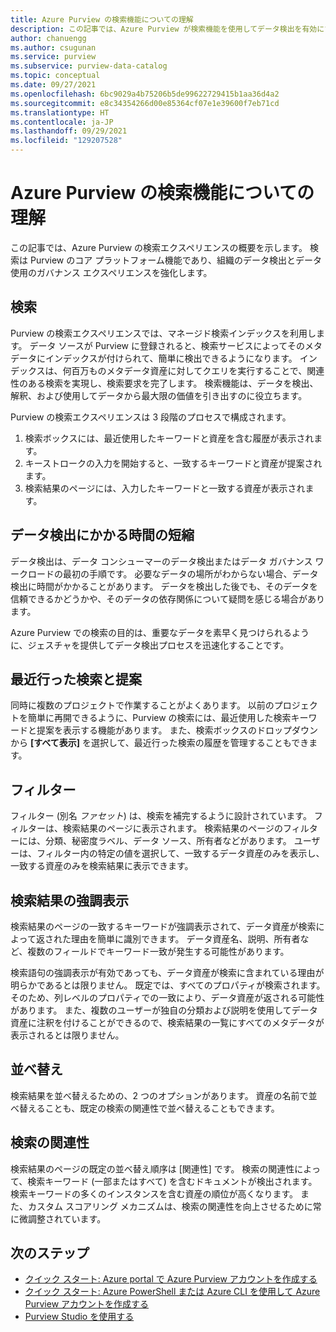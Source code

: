 ```yaml
---
title: Azure Purview の検索機能についての理解
description: この記事では、Azure Purview が検索機能を使用してデータ検出を有効にする方法について説明します。
author: chanuengg
ms.author: csugunan
ms.service: purview
ms.subservice: purview-data-catalog
ms.topic: conceptual
ms.date: 09/27/2021
ms.openlocfilehash: 6bc9029a4b75206b5de99622729415b1aa36d4a2
ms.sourcegitcommit: e8c34354266d00e85364cf07e1e39600f7eb71cd
ms.translationtype: HT
ms.contentlocale: ja-JP
ms.lasthandoff: 09/29/2021
ms.locfileid: "129207528"
---
```

# <a name="understand-search-features-in-azure-purview"></a>Azure Purview の検索機能についての理解

この記事では、Azure Purview の検索エクスペリエンスの概要を示します。 検索は Purview のコア プラットフォーム機能であり、組織のデータ検出とデータ使用のガバナンス エクスペリエンスを強化します。

## <a name="search"></a>検索

Purview の検索エクスペリエンスでは、マネージド検索インデックスを利用します。 データ ソースが Purview に登録されると、検索サービスによってそのメタデータにインデックスが付けられて、簡単に検出できるようになります。 インデックスは、何百万ものメタデータ資産に対してクエリを実行することで、関連性のある検索を実現し、検索要求を完了します。 検索機能は、データを検出、解釈、および使用してデータから最大限の価値を引き出すのに役立ちます。

Purview の検索エクスペリエンスは 3 段階のプロセスで構成されます。

1. 検索ボックスには、最近使用したキーワードと資産を含む履歴が表示されます。
1. キーストロークの入力を開始すると、一致するキーワードと資産が提案されます。 
1. 検索結果のページには、入力したキーワードと一致する資産が表示されます。

## <a name="reduce-the-time-to-discover-data"></a>データ検出にかかる時間の短縮

データ検出は、データ コンシューマーのデータ検出またはデータ ガバナンス ワークロードの最初の手順です。 必要なデータの場所がわからない場合、データ検出に時間がかかることがあります。 データを検出した後でも、そのデータを信頼できるかどうかや、そのデータの依存関係について疑問を感じる場合があります。 

Azure Purview での検索の目的は、重要なデータを素早く見つけられるように、ジェスチャを提供してデータ検出プロセスを迅速化することです。

## <a name="recent-search-and-suggestions"></a>最近行った検索と提案

同時に複数のプロジェクトで作業することがよくあります。 以前のプロジェクトを簡単に再開できるように、Purview の検索には、最近使用した検索キーワードと提案を表示する機能があります。 また、検索ボックスのドロップダウンから **[すべて表示]** を選択して、最近行った検索の履歴を管理することもできます。

## <a name="filters"></a>フィルター

フィルター (別名 *ファセット*) は、検索を補完するように設計されています。 フィルターは、検索結果のページに表示されます。 検索結果のページのフィルターには、分類、秘密度ラベル、データ ソース、所有者などがあります。 ユーザーは、フィルター内の特定の値を選択して、一致するデータ資産のみを表示し、一致する資産のみを検索結果に表示できます。

## <a name="hit-highlighting"></a>検索結果の強調表示

検索結果のページの一致するキーワードが強調表示されて、データ資産が検索によって返された理由を簡単に識別できます。 データ資産名、説明、所有者など、複数のフィールドでキーワード一致が発生する可能性があります。

検索語句の強調表示が有効であっても、データ資産が検索に含まれている理由が明らかであるとは限りません。 既定では、すべてのプロパティが検索されます。 そのため、列レベルのプロパティでの一致により、データ資産が返される可能性があります。 また、複数のユーザーが独自の分類および説明を使用してデータ資産に注釈を付けることができるので、検索結果の一覧にすべてのメタデータが表示されるとは限りません。

## <a name="sort"></a>並べ替え

検索結果を並べ替えるための、2 つのオプションがあります。 資産の名前で並べ替えることも、既定の検索の関連性で並べ替えることもできます。

## <a name="search-relevance"></a>検索の関連性

検索結果のページの既定の並べ替え順序は [関連性] です。 検索の関連性によって、検索キーワード (一部またはすべて) を含むドキュメントが検出されます。 検索キーワードの多くのインスタンスを含む資産の順位が高くなります。 また、カスタム スコアリング メカニズムは、検索の関連性を向上させるために常に微調整されています。

## <a name="next-steps"></a>次のステップ

* [クイック スタート: Azure portal で Azure Purview アカウントを作成する](create-catalog-portal.md)
* [クイック スタート: Azure PowerShell または Azure CLI を使用して Azure Purview アカウントを作成する](create-catalog-powershell.md)
* [Purview Studio を使用する](use-purview-studio.md)
